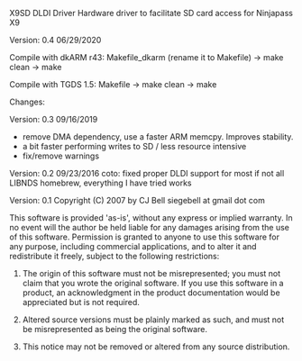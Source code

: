 X9SD DLDI Driver
Hardware driver to facilitate SD card access for Ninjapass X9

Version: 0.4
06/29/2020

Compile with dkARM r43: Makefile_dkarm (rename it to Makefile) -> make clean -> make

Compile with TGDS 1.5: Makefile -> make clean -> make

Changes:

Version: 0.3
09/16/2019

- remove DMA dependency, use a faster ARM memcpy. Improves stability.
- a bit faster performing writes to SD / less resource intensive
- fix/remove warnings


Version: 0.2
09/23/2016
coto: fixed proper DLDI support for most if not all LIBNDS homebrew, everything I have tried works



Version: 0.1
Copyright (C) 2007 by CJ Bell
siegebell at gmail dot com


This software is provided 'as-is', without any express or implied warranty.  In
no event will the author be held liable for any damages arising from the use of
this software.  Permission is granted to anyone to use this software for any
purpose, including commercial applications, and to alter it and redistribute it
freely, subject to the following restrictions:

 1. The origin of this software must not be misrepresented; you must not claim
    that you wrote the original software. If you use this software in a
    product, an acknowledgment in the product documentation would be
    appreciated but is not required.

 2. Altered source versions must be plainly marked as such, and must not be
    misrepresented as being the original software.

 3. This notice may not be removed or altered from any source distribution.

